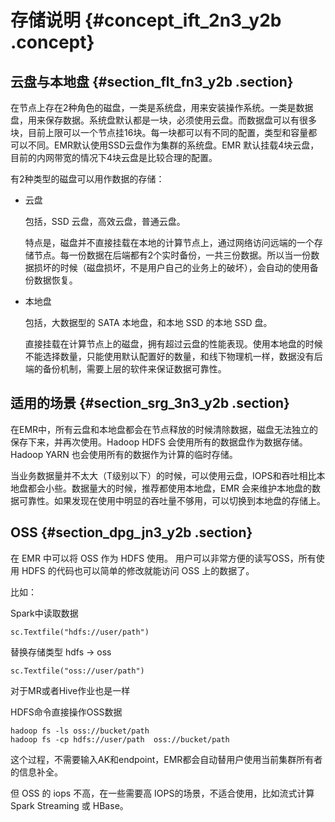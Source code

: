 # 存储说明 {#concept_ift_2n3_y2b .concept}

## 云盘与本地盘 {#section_flt_fn3_y2b .section}

在节点上存在2种角色的磁盘，一类是系统盘，用来安装操作系统。一类是数据盘，用来保存数据。系统盘默认都是一块，必须使用云盘。而数据盘可以有很多块，目前上限可以一个节点挂16块。每一块都可以有不同的配置，类型和容量都可以不同。EMR默认使用SSD云盘作为集群的系统盘。EMR 默认挂载4块云盘，目前的内网带宽的情况下4块云盘是比较合理的配置。

有2种类型的磁盘可以用作数据的存储：

-   云盘

    包括，SSD 云盘，高效云盘，普通云盘。

    特点是，磁盘并不直接挂载在本地的计算节点上，通过网络访问远端的一个存储节点。每一份数据在后端都有2个实时备份，一共三份数据。所以当一份数据损坏的时候（磁盘损坏，不是用户自己的业务上的破坏），会自动的使用备份数据恢复。

-   本地盘

    包括，大数据型的 SATA 本地盘，和本地 SSD 的本地 SSD 盘。

    直接挂载在计算节点上的磁盘，拥有超过云盘的性能表现。使用本地盘的时候不能选择数量，只能使用默认配置好的数量，和线下物理机一样，数据没有后端的备份机制，需要上层的软件来保证数据可靠性。


## 适用的场景 {#section_srg_3n3_y2b .section}

在EMR中，所有云盘和本地盘都会在节点释放的时候清除数据，磁盘无法独立的保存下来，并再次使用。Hadoop HDFS 会使用所有的数据盘作为数据存储。 Hadoop YARN 也会使用所有的数据作为计算的临时存储。

当业务数据量并不太大（T级别以下）的时候，可以使用云盘，IOPS和吞吐相比本地盘都会小些。数据量大的时候，推荐都使用本地盘，EMR 会来维护本地盘的数据可靠性。如果发现在使用中明显的吞吐量不够用，可以切换到本地盘的存储上。

## OSS {#section_dpg_jn3_y2b .section}

在 EMR 中可以将 OSS 作为 HDFS 使用。 用户可以非常方便的读写OSS，所有使用 HDFS 的代码也可以简单的修改就能访问 OSS 上的数据了。

比如：

Spark中读取数据

```
sc.Textfile("hdfs://user/path")
```

替换存储类型 hdfs -\> oss

```
sc.Textfile("oss://user/path")
```

对于MR或者Hive作业也是一样

HDFS命令直接操作OSS数据

```
hadoop fs -ls oss://bucket/path
hadoop fs -cp hdfs://user/path  oss://bucket/path
```

这个过程，不需要输入AK和endpoint，EMR都会自动替用户使用当前集群所有者的信息补全。

但 OSS 的 iops 不高，在一些需要高 IOPS的场景，不适合使用，比如流式计算 Spark Streaming 或 HBase。

